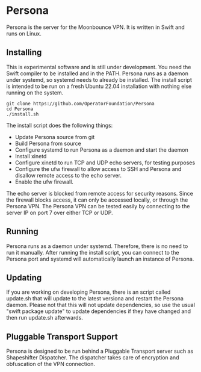 # Persona

Persona is the server for the Moonbounce VPN. It is written in Swift and runs on Linux.

## Installing

This is experimental software and is still under development.
You need the Swift compiler to be installed and in the PATH.
Persona runs as a daemon under systemd, so systemd needs to already be installed.
The install script is intended to be run on a fresh Ubuntu 22.04 installation with nothing else running on the system.

```
git clone https://github.com/OperatorFoundation/Persona
cd Persona
./install.sh
```

The install script does the following things:
- Update Persona source from git
- Build Persona from source
- Configure systemd to run Persona as a daemon and start the daemon
- Install xinetd
- Configure xinetd to run TCP and UDP echo servers, for testing purposes
- Configure the ufw firewall to allow access to SSH and Persona and disallow remote access to the echo server.
- Enable the ufw firewall.

The echo server is blocked from remote access for security reasons. Since the firewall blocks access, it can
only be accessed locally, or through the Persona VPN. The Persona VPN can be tested easily by connecting to the
server IP on port 7 over either TCP or UDP.

## Running

Persona runs as a daemon under systemd. Therefore, there is no need to run it manually. After running the install
script, you can connect to the Persona port and systemd will automatically launch an instance of Persona.

## Updating

If you are working on developing Persona, there is an script called update.sh that will update to the latest
versiona and restart the Persona daemon. Please not that this will not update dependencies, so use the usual
"swift package update" to update dependencies if they have changed and then run update.sh afterwards.

## Pluggable Transport Support

Persona is designed to be run behind a Pluggable Transport server such as Shapeshifter Dispatcher. The dispatcher
takes care of encryption and obfuscation of the VPN connection.

